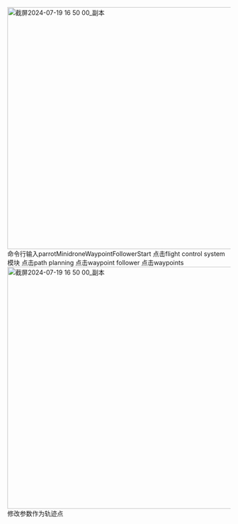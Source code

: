 <img width="546" alt="截屏2024-07-19 16 50 00_副本" src="https://github.com/user-attachments/assets/92b76ab6-f820-4613-8d53-d7d959971ba4">命令行输入parrotMinidroneWaypointFollowerStart
点击flight control system模块
点击path planning
点击waypoint follower
点击waypoints
<img width="546" alt="截屏2024-07-19 16 50 00_副本" src="https://github.com/user-attachments/assets/45552d60-05d6-4bac-8603-a7651362cf12">
修改参数作为轨迹点
